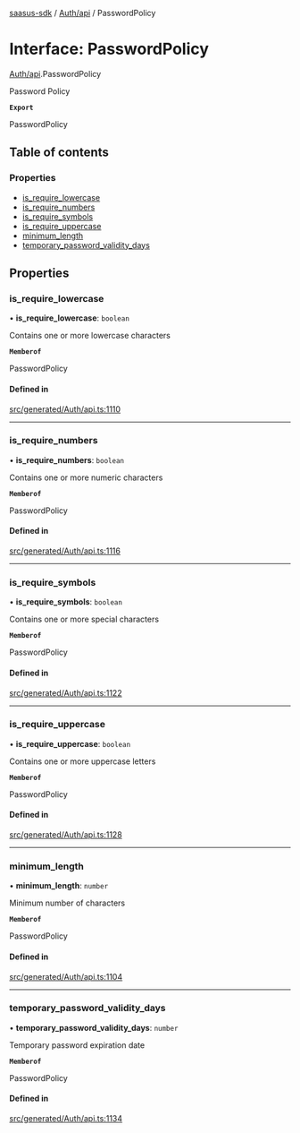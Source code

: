[saasus-sdk](../README.md) / [Auth/api](../modules/Auth_api.md) / PasswordPolicy

# Interface: PasswordPolicy

[Auth/api](../modules/Auth_api.md).PasswordPolicy

Password Policy

**`Export`**

PasswordPolicy

## Table of contents

### Properties

- [is\_require\_lowercase](Auth_api.PasswordPolicy.md#is_require_lowercase)
- [is\_require\_numbers](Auth_api.PasswordPolicy.md#is_require_numbers)
- [is\_require\_symbols](Auth_api.PasswordPolicy.md#is_require_symbols)
- [is\_require\_uppercase](Auth_api.PasswordPolicy.md#is_require_uppercase)
- [minimum\_length](Auth_api.PasswordPolicy.md#minimum_length)
- [temporary\_password\_validity\_days](Auth_api.PasswordPolicy.md#temporary_password_validity_days)

## Properties

### is\_require\_lowercase

• **is\_require\_lowercase**: `boolean`

Contains one or more lowercase characters

**`Memberof`**

PasswordPolicy

#### Defined in

[src/generated/Auth/api.ts:1110](https://github.com/saasus-platform/saasus-sdk-javascript/blob/09ef427/src/generated/Auth/api.ts#L1110)

___

### is\_require\_numbers

• **is\_require\_numbers**: `boolean`

Contains one or more numeric characters

**`Memberof`**

PasswordPolicy

#### Defined in

[src/generated/Auth/api.ts:1116](https://github.com/saasus-platform/saasus-sdk-javascript/blob/09ef427/src/generated/Auth/api.ts#L1116)

___

### is\_require\_symbols

• **is\_require\_symbols**: `boolean`

Contains one or more special characters

**`Memberof`**

PasswordPolicy

#### Defined in

[src/generated/Auth/api.ts:1122](https://github.com/saasus-platform/saasus-sdk-javascript/blob/09ef427/src/generated/Auth/api.ts#L1122)

___

### is\_require\_uppercase

• **is\_require\_uppercase**: `boolean`

Contains one or more uppercase letters

**`Memberof`**

PasswordPolicy

#### Defined in

[src/generated/Auth/api.ts:1128](https://github.com/saasus-platform/saasus-sdk-javascript/blob/09ef427/src/generated/Auth/api.ts#L1128)

___

### minimum\_length

• **minimum\_length**: `number`

Minimum number of characters

**`Memberof`**

PasswordPolicy

#### Defined in

[src/generated/Auth/api.ts:1104](https://github.com/saasus-platform/saasus-sdk-javascript/blob/09ef427/src/generated/Auth/api.ts#L1104)

___

### temporary\_password\_validity\_days

• **temporary\_password\_validity\_days**: `number`

Temporary password expiration date

**`Memberof`**

PasswordPolicy

#### Defined in

[src/generated/Auth/api.ts:1134](https://github.com/saasus-platform/saasus-sdk-javascript/blob/09ef427/src/generated/Auth/api.ts#L1134)
